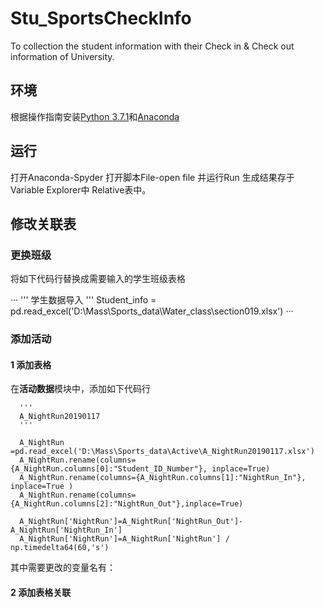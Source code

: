 # Stu_SportsCheckInfo
To collection the student information with their Check in &amp; Check out information of University.

## 环境
根据操作指南安装[Python 3.7.1](https://www.python.org/downloads/release/python-372/)和[Anaconda](https://medium.com/fishtung/python-anaconda-%E7%92%B0%E5%A2%83%E5%AE%89%E8%A3%9D%E6%95%99%E5%AD%B8-86bd13f8399d)

## 运行
打开Anaconda-Spyder
打开脚本File-open file 并运行Run
生成结果存于Variable Explorer中 Relative表中。

## 修改关联表
### 更换班级

将如下代码行替换成需要输入的学生班级表格

···
  '''
  学生数据导入
  '''
  Student_info = pd.read_excel('D:\Mass\Sports_data\Water_class\section019.xlsx')
···

### 添加活动
#### 1 添加表格
在**活动数据**模块中，添加如下代码行
      
      '''
      A_NightRun20190117
      '''
      
      A_NightRun =pd.read_excel('D:\Mass\Sports_data\Active\A_NightRun20190117.xlsx')
      A_NightRun.rename(columns={A_NightRun.columns[0]:"Student_ID_Number"}, inplace=True)
      A_NightRun.rename(columns={A_NightRun.columns[1]:"NightRun_In"}, inplace=True )
      A_NightRun.rename(columns={A_NightRun.columns[2]:"NightRun_Out"},inplace=True)

      A_NightRun['NightRun']=A_NightRun['NightRun_Out']-A_NightRun['NightRun_In']
      A_NightRun['NightRun']=A_NightRun['NightRun'] / np.timedelta64(60,'s')
  
其中需要更改的变量名有：

#### 2 添加表格关联
